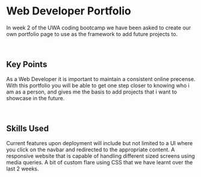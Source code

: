 # Web Developer Portfolio

In week 2 of the UWA coding bootcamp we have been asked to create our own portfolio page to use as the framework to add future projects to.<br>

<br>

## Key Points

As a Web Developer it is important to maintain a consistent online precense. With this portfolio you will be able to get one step closer to knowing who i am as a person, and gives me the basis to add projects that i want to showcase in the future.

<br>

## Skills Used

Current features upon deployment will include but not limited to a UI where you click on the navbar and redirected to the appropriate content. A responsive website that is capable of handling different sized screens using media queries. A bit of custom flare using CSS that we have learnt over the last 2 weeks.

<br>
